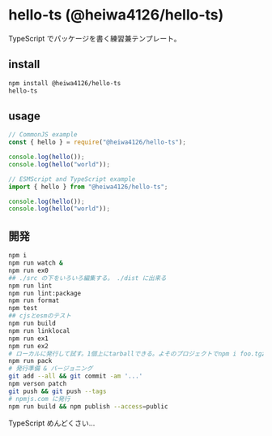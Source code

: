 # hello-ts (@heiwa4126/hello-ts)

TypeScript でパッケージを書く練習兼テンプレート。

## install

```sh
npm install @heiwa4126/hello-ts
hello-ts
```

## usage

```javascript
// CommonJS example
const { hello } = require("@heiwa4126/hello-ts");

console.log(hello());
console.log(hello("world"));

// ESMScript and TypeScript example
import { hello } from "@heiwa4126/hello-ts";

console.log(hello());
console.log(hello("world"));
```

## 開発

```sh
npm i
npm run watch &
npm run ex0
## ./src の下をいろいろ編集する。 ./dist に出来る
npm run lint
npm run lint:package
npm run format
npm test
## cjsとesmのテスト
npm run build
npm run linklocal
npm run ex1
npm run ex2
# ローカルに発行して試す。1個上にtarballできる。よそのプロジェクトでnpm i foo.tgzする
npm run pack
# 発行準備 & バージョニング
git add --all && git commit -am '...'
npm verson patch
git push && git push --tags
# npmjs.com に発行
npm run build && npm publish --access=public
```

TypeScript めんどくさい...
